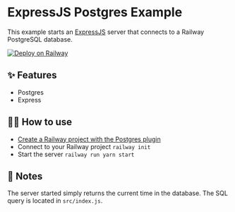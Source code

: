 # ExpressJS Postgres Example

This example starts an [ExpressJS](https://expressjs.com/) server that connects
to a Railway PostgreSQL database.

[![Deploy on Railway](https://railway.app/button.svg)](https://railway.app/new?template=https%3A%2F%2Fgithub.com%2Frailwayapp%2Fexamples%2Ftree%2Fmaster%2Fexamples%2Fexpressjs-postgres)

## ✨ Features

- Postgres
- Express

## 💁‍♀️ How to use

- [Create a Railway project with the Postgres plugin](https://dev.new)
- Connect to your Railway project `railway init`
- Start the server `railway run yarn start`

## 📝 Notes

The server started simply returns the current time in the database. The SQL
query is located in `src/index.js`.
